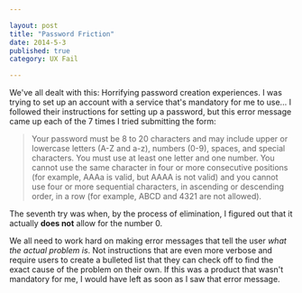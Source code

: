 ```yaml
---

layout: post
title: "Password Friction"
date: 2014-5-3
published: true
category: UX Fail

---
```


We've all dealt with this: Horrifying password creation experiences. I was trying to set up an account with a service that's mandatory for me to use... I followed their instructions for setting up a password, but this error message came up each of the 7 times I tried submitting the form:

> Your password must be 8 to 20 characters and may include upper or lowercase letters (A-Z and a-z), numbers (0-9), spaces, and special characters. You must use at least one letter and one number. You cannot use the same character in four or more consecutive positions (for example, AAAa is valid, but AAAA is not valid) and you cannot use four or more sequential characters, in ascending or descending order, in a row (for example, ABCD and 4321 are not allowed).

The seventh try was when, by the process of elimination, I figured out that it actually __does not__ allow for the number 0.

We all need to work hard on making error messages that tell the user _what the actual problem is_. Not instructions that are even more verbose and require users to create a bulleted list that they can check off to find the exact cause of the problem on their own. If this was a product that wasn't mandatory for me, I would have left as soon as I saw that error message. 
